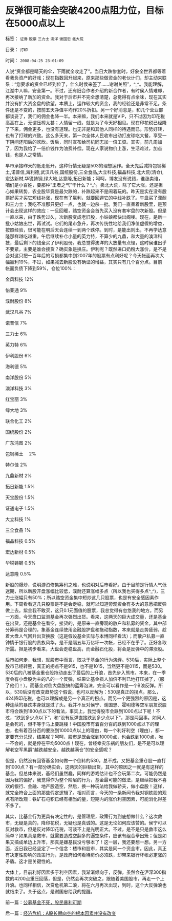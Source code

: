 # 反弹很可能会突破4200点阻力位，目标在5000点以上

标签： `证券` `股票` `三力士` `澳洋` `谢国忠` `北大荒` 

目录： `打印`

时间： `2008-04-25 23:01:09`

人说“资金都是晴天的伞，下雨就全收走了”。当日大跌惨套时，好象全世界都等着看我负资产的好戏；现在指数回升起来，原来那些做资金的老伙计们，却主动来联系：“您要求的资金已经到位了，什么时侯来签了……谢谢关照”，^_^。我能理解，江湖中人嘛，安全第一。不过，还有旧合作者介绍的新合作者，有时侯人情难却，再次接纳了新加的资金。我对于后市并不完全想清楚，总觉得有点余味，现在其实并没有扩大资金盘的欲望。本质上，运作较大的资金，我的经验还是非常不足。条件还是不变的，按前五天净值平均作20%折扣。另一个好消息是，和几个营业部都谈妥了，我们的佣金也降一半。本来嘛，我们本来就是VIP，只不过因为印花税高高在上，无谓压榨太甚；人情留一线，就是为了今天好相见。现在印花税已经降了下来，佣金更多，也没有道理。也无非是和其他人同样的待遇而已。形势好转，也有了打球的兴致。这么多天来，第一次全体人民收市出动打皮球吃大餐，享受一下阴间还阳后的欢欣。饭后，同时宣布给司机同志加一倍工资。其实，前几周加了，因为我给了一倍价钱作为油费补偿。现在人家说物价上涨，生活难过，加点钱，也是人之常情。

早市承接昨天的低走低开，这种行情无疑是503的理想运作。全天先后减持包钢稀土,诺普信,海利德,武汉凡谷,国统股份,三全食品,大立科技,福晶科技,北大荒(清仓),宏达新材,华锐铸钢,绿大地,达意隆,拓日新能；呵呵，博友没有说错，谁涨卖谁，咱们是小百姓，要那种“王者之气”干什么？^_^。卖北大荒，除了它大涨，还是担心如果转势，农业股毕竟是最欠跌的，补跌起来不是闹着玩的。昨天是实在没有股票好买才买它短线补涨，现在有了赢利，就要回避它的中线补跌了。午盘买了濮耐和三力士；我吃不准那只更好一点，也就一边杀一批。我们一直呆着新股里，是预计会出现这样的效应：一旦回暖，踏空资金会首先买入没有套牢盘的次新股。但是一直以来，由于跌势过久，次新股变成老旧股，小姑娘都快出阁喽。现在，是新一批小姑娘出世，再试试。它们的尾市急升，再次传统性地给我们净值虚假的增益，按照经验，很可能在明后天会连续一到两个跌停。到时，是能出则出，不再学达意隆那样越吃越重。午后继续补仓小量的英力特，不算少的九鼎，和大量的澳洋科技，最后剩下的钱全买了伊利股份。我总觉得澳洋的大放量有点怪，这时侯谁出乎不要紧，主要是谁会接货？确实象是换庄。伊利呢？既然进口奶粉大涨价，是不是会对这只把一百年后的亏损都集中到2007年的股票有点利好呢？今天帐面再次大幅赢利19%，不过，如果减去新股没有确证的增益，其实只有几个百分点。目前帐面负债下降到59%，仓位100%：

金风科技 12%

怡亚通 9%

濮耐股份 8%

武汉凡谷 7%

诺普信 7%

三力士 6%

英力特 6%

伊利股份 6%

海利德 5%

南洋股份 5%

澳洋科技 3%

红宝丽 3%

绿大地 3%

联合化工 2%

国统股份 2%

广东鸿图 2%

包钢稀土　 2%

特尔佳 2%

九鼎新材 2%

拓日新能 1.5%

天宝股份 1.5%

证通电子 1.5%

大立科技 1%

三全食品 1%

福晶科技 0.5%

宏达新材 0.5%

华锐铸钢 0.5%

达意隆 0.5%

新股的爆炒，说明游资修集筹码之难，也说明对后市看好。由于目前是行情人气低迷期，所以新股开盘涨幅比较低，濮耐还算涨幅多点（所以我也买得多点^_^)，三力士涨幅只有50%；所以踏空资金集中短炒这几只股票，也是有安全感因素作用。下周看看这几只股票是不是会走稳，就可以知道旁观资金有多大的意愿把反弹做上去。紫金我不敢买，这只0.1元面值的股票，我总觉得有忽悠我的地方。而另一方面，今天盘口监测基金再次强烈出货。看来，这两天的巨大成交量，还是基金在出货，还是基金在看空，接货的，是原来一直旁观的散户和私募的资金。其中部分筹码是合理的，象基金连续使用金融股护盘和拖动指数，本来就是走势疲弱，趁着大盘人气回升出货换股（这是假设基金实际与本博同样看法）；而散户私募一直钟情于银行股的贵族风华，是不是隔五年万亿坏一次帐，已经不在乎了。正好各取所需。担是初步看来，大盘会走稳盘高，而金融石化股，将会是反弹中的滞涨股。

后市如何走，我想，就股市中而言，取决于基金的行为演绎。530后，实际上整个股市已经转熊，真正的拐点不是915，也不是1015，当然更不是0115，而是530。530后的八被基金重仓股拖动走出了最后的上升浪，首先步入熊市。本来，在一季度会有小盘股为主的八的一个反弹，结果让基金损人加倍不利已地打压掉了，（服了他们！）。而基金对倒大盘股搞的蓝筹泡沫，完全可以看作是一个B浪反弹。所以，530后没有改变趋势这个假说，也可以反解为：530是真正的拐点。那么，424降印花税，也可以理解成是另一个真正的拐点。而另一个更强烈的原因是，这种连续的暴跌本身就是过了头。我并不反对侯宁、谢国忠、霍明德等空军朋友说股市将会跌到1800点以下的看法，事实上，我觉得股市会跌到1000点以下呢！不过，“跌到多少点以下”，和“没有反弹直接跌到多少点以下”，那是两回事。如同人是会死的，但不等于马上要跳楼！中国股市有着百分百的跌到1000点以下的理由，也有着百分百的要涨到10000点以上的理由，每一个利好利空（理由），都一定要充分兑现，结果呢？呵呵，股市是既会涨到10000点，也会跌到1000点，唯一不会的，就是停在平均5000点！现在，曾经幸灾乐祸的朋友们，是不是可以理解老空军黑爵“越跌越安全，越跌越满仓”的安全感呢？

但是，仍然没有回答基金如何做一个倒转的530，总不成，又把基金重仓股一直打到1000点？有一部分确实会，这两天的巨额出货，其中的原因之一就是有这样的基金。但总体来说，基经们虽然蠢，同样的游戏估计也不会玩第二次。可能仍然是因为我的偏好，我觉得作为整个阶层的行为，基金最可能的做法，是继续把我不喜欢的银行、金融、地产股造空，然后，换一种玩法给我做轿夫，做小盘股！这样，就完全符合上面的那些假定逻辑了。相对而言，今天的一条新闻令我对钢铁股的观点有所改观：铁矿石屯积已经有相当的量，短期内的涨价利空因素，可能消化得差不多了。

其实，比基金行为更具有决定性的，是管理层，政策行为到底想做什么？这次救市，无疑是真的，降印花税，无疑也是真诚的。这是无论如何应该赞的。侯宁可以反对救市，但是反对降印花税，可谈不上是光明正大。不过，是不是只是救市这么简单？如果真是救市，就需要造成空翻多的逼空条件，应该有组合拳出笼；但是如果又搞成单边上升市，那真是嫌基民没亏够本了！这一层，我还要想一想。另一方面，近日我已经坚定了一个信念：楼市和股市，其实是同一个资金市。因此，真正有决定性影响的政策行为，是政府如何看待房价必须跌，却带来银行坏帐必定涨的矛盾。这才是关键性的。

大体上，目前利好因素多于利空因素，我渐渐倾向于，反弹，虽然会在沪深300指数的4200点重压回落，但是，仍然会再次突破之，跟随着美国股市，再走一个上升浪。也同样相信，次贷危机第二浪，将在六月再次出现，到时，这个大反弹浪也就结束了。关于这点，是谢国忠给我的提醒。



前一篇：[公募基金不死，股民暴利可期](../../../2008/4/24/公募基金不死，股民暴利可期.md)

后一篇：[经济危机：A股长期向空的根本因素并没有改变](../../../2008/4/26/经济危机：A股长期向空的根本因素并没有改变.md)